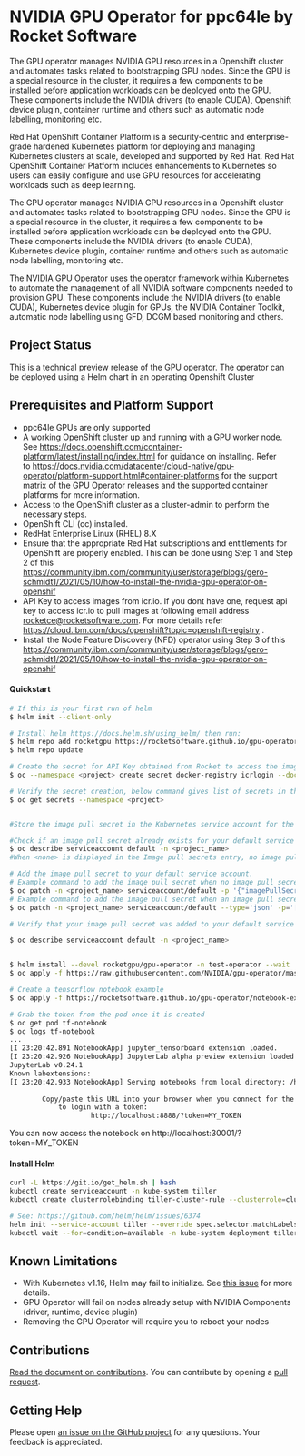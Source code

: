 # NVIDIA GPU Operator for ppc64le by Rocket Software

The GPU operator manages NVIDIA GPU resources in a Openshift cluster and automates tasks related to bootstrapping GPU nodes. Since the GPU is a special resource in the cluster, it requires a few components to be installed before application workloads can be deployed onto the GPU. These components include the NVIDIA drivers (to enable CUDA), Openshift device plugin, container runtime and others such as automatic node labelling, monitoring etc.

Red Hat OpenShift Container Platform is a security-centric and enterprise-grade hardened Kubernetes platform for deploying and managing Kubernetes clusters at scale, developed and supported by Red Hat. Red Hat OpenShift Container Platform includes enhancements to Kubernetes so users can easily configure and use GPU resources for accelerating workloads such as deep learning.

The GPU operator manages NVIDIA GPU resources in a Openshift cluster and automates tasks related to bootstrapping GPU nodes. Since the GPU is a special resource in the cluster, it requires a few components to be installed before application workloads can be deployed onto the GPU. These components include the NVIDIA drivers (to enable CUDA), Kubernetes device plugin, container runtime and others such as automatic node labelling, monitoring etc. 

The NVIDIA GPU Operator uses the operator framework within Kubernetes to automate the management of all NVIDIA software components needed to provision GPU. These components include the NVIDIA drivers (to enable CUDA), Kubernetes device plugin for GPUs, the NVIDIA Container Toolkit, automatic node labelling using GFD, DCGM based monitoring and others.

## Project Status
This is a technical preview release of the GPU operator. The operator can be deployed using a Helm chart in an operating Openshift Cluster

## Prerequisites and Platform Support 
- ppc64le GPUs are only supported 
- A working OpenShift cluster up and running with a GPU worker node. See https://docs.openshift.com/container-platform/latest/installing/index.html for guidance on installing. Refer to https://docs.nvidia.com/datacenter/cloud-native/gpu-operator/platform-support.html#container-platforms for the support matrix of the GPU Operator releases and the supported container platforms for more information.
- Access to the OpenShift cluster as a cluster-admin to perform the necessary steps.
- OpenShift CLI (oc) installed.
- RedHat Enterprise Linux (RHEL) 8.X 
- Ensure that the appropriate Red Hat subscriptions and entitlements for OpenShift are properly enabled. This can be done using Step 1 and Step 2 of this https://community.ibm.com/community/user/storage/blogs/gero-schmidt1/2021/05/10/how-to-install-the-nvidia-gpu-operator-on-openshif
- API Key to access images from icr.io. If you dont have one, request api key to access icr.io to pull images at following email address rocketce@rocketsoftware.com. For more details refer https://cloud.ibm.com/docs/openshift?topic=openshift-registry .
- Install the Node Feature Discovery (NFD) operator using Step 3 of this https://community.ibm.com/community/user/storage/blogs/gero-schmidt1/2021/05/10/how-to-install-the-nvidia-gpu-operator-on-openshif

#### Quickstart
```sh
# If this is your first run of helm
$ helm init --client-only

# Install helm https://docs.helm.sh/using_helm/ then run:
$ helm repo add rocketgpu https://rocketsoftware.github.io/gpu-operator/
$ helm repo update

# Create the secret for API Key obtained from Rocket to access the images in icr.io:    
$ oc --namespace <project> create secret docker-registry icrlogin --docker-server=<registry_URL> --docker-username=iamapikey --docker-password=<api_key_value> --docker-email=<docker_email>

# Verify the secret creation, below command gives list of secrets in the namespace. The name "icrlogin" must be present there.
$ oc get secrets --namespace <project>


#Store the image pull secret in the Kubernetes service account for the selected project. Every OpenShift project has a Kubernetes service account that is named default. Within the project, you can add the image pull secret to this service account to grant access for pods to pull images from your registry. Deployments that do not specify a service account automatically use the default service account for this OpenShift project.

#Check if an image pull secret already exists for your default service account.
$ oc describe serviceaccount default -n <project_name>
#When <none> is displayed in the Image pull secrets entry, no image pull secret exists.

# Add the image pull secret to your default service account.
# Example command to add the image pull secret when no image pull secret is defined.
$ oc patch -n <project_name> serviceaccount/default -p '{"imagePullSecrets":[{"name": "icrlogin"}]}'
# Example command to add the image pull secret when an image pull secret is already defined.
$ oc patch -n <project_name> serviceaccount/default --type='json' -p='[{"op":"add","path":"/imagePullSecrets/-","value":{"name":"icrlogin"}}]'

# Verify that your image pull secret was added to your default service account.

$ oc describe serviceaccount default -n <project_name>


$ helm install --devel rocketgpu/gpu-operator -n test-operator --wait
$ oc apply -f https://raw.githubusercontent.com/NVIDIA/gpu-operator/master/manifests/cr/sro_cr_sched_none.yaml

# Create a tensorflow notebook example
$ oc apply -f https://rocketsoftware.github.io/gpu-operator/notebook-example.yml

# Grab the token from the pod once it is created
$ oc get pod tf-notebook
$ oc logs tf-notebook
...
[I 23:20:42.891 NotebookApp] jupyter_tensorboard extension loaded.
[I 23:20:42.926 NotebookApp] JupyterLab alpha preview extension loaded from /opt/conda/lib/python3.6/site-packages/jupyterlab
JupyterLab v0.24.1
Known labextensions:
[I 23:20:42.933 NotebookApp] Serving notebooks from local directory: /home/jovyan
    
        Copy/paste this URL into your browser when you connect for the first time,
            to login with a token:
                    http://localhost:8888/?token=MY_TOKEN
```

You can now access the notebook on http://localhost:30001/?token=MY_TOKEN

#### Install Helm
```sh
curl -L https://git.io/get_helm.sh | bash
kubectl create serviceaccount -n kube-system tiller
kubectl create clusterrolebinding tiller-cluster-rule --clusterrole=cluster-admin --serviceaccount=kube-system:tiller

# See: https://github.com/helm/helm/issues/6374
helm init --service-account tiller --override spec.selector.matchLabels.'name'='tiller',spec.selector.matchLabels.'app'='helm' --output yaml | sed 's@apiVersion: extensions/v1beta1@apiVersion: apps/v1@' | kubectl apply -f -
kubectl wait --for=condition=available -n kube-system deployment tiller-deploy
```

## Known Limitations
  - With Kubernetes v1.16, Helm may fail to initialize. See [this issue](https://github.com/helm/helm/issues/6374) for more details.
  - GPU Operator will fail on nodes already setup with NVIDIA Components (driver, runtime, device plugin)
  - Removing the GPU Operator will require you to reboot your nodes

## Contributions
  [Read the document on contributions](https://github.com/rocketsoftware/gpu-operator/blob/master/CONTRIBUTING.md). You can contribute by opening a [pull request](https://help.github.com/en/articles/about-pull-requests).

## Getting Help
  Please open [an issue on the GitHub project](https://github.com/rocketsoftware/gpu-operator/issues/new) for any questions. Your feedback is appreciated.
